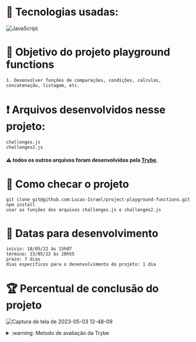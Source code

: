 # :toolbox: Tecnologias usadas:

![JavaScript](https://img.shields.io/badge/javascript-%23323330.svg?style=for-the-badge&logo=javascript&logoColor=%23F7DF1E)

# :open_book: Objetivo do projeto playground functions

```
1. Desenvolver funções de comparações, condições, calculos, concatenação, listagem, etc.
```
# :heavy_exclamation_mark: Arquivos desenvolvidos nesse projeto:

```
challenges.js
challenges2.js
```

#### :warning: todos os outros arquivos foram desenvolvidos pela [Trybe](https://www.betrybe.com).


# :thinking: Como checar o projeto

```
git clone git@github.com:Lucas-Israel/project-playground-functions.git
npm install
usar as funções dos arquivos challenges.js e challenges2.js
```

# :calendar: Datas para desenvolvimento

```
início: 18/05/22 às 15h07
término: 23/05/22 às 20h55
prazo: 7 dias
dias específicos para o desenvolvimento do projéto: 1 dia
```

# :trophy: Percentual de conclusão do projeto

![Captura de tela de 2023-05-03 12-48-09](https://user-images.githubusercontent.com/104790267/235969808-1035c55b-c502-4ae5-8ab2-595635008afc.png)

<details>
  <summary>:warning: Metodo de avaliação da Trybe</summary>
  
##### A escola de programação [Trybe](https://www.betrybe.com) utiliza um sistema de avaliação baseado na conclusão de requisitos em cada projeto, considerando a porcentagem de conclusão, com um mínimo de 80% dos requisitos obrigatórios, em um prazo regular de no máximo 7 dias, tendo dias específicos para o desenvolvimento do projeto que variam de acordo com a complexidade dele.

##### Não alcançando esse patamar mímino, o aluno entra em recuperação, tendo que entregar 90% dos requisitos obrigatórios mais os bonús, em outros 7 dias, caso o aluno falhe novamente ele é mudado de turma para refazer o conteúdo e projeto, caso falhe após mudar de turma, no mesmo conteúdo/projeto, o aluno é removido do curso.
  
</details>
